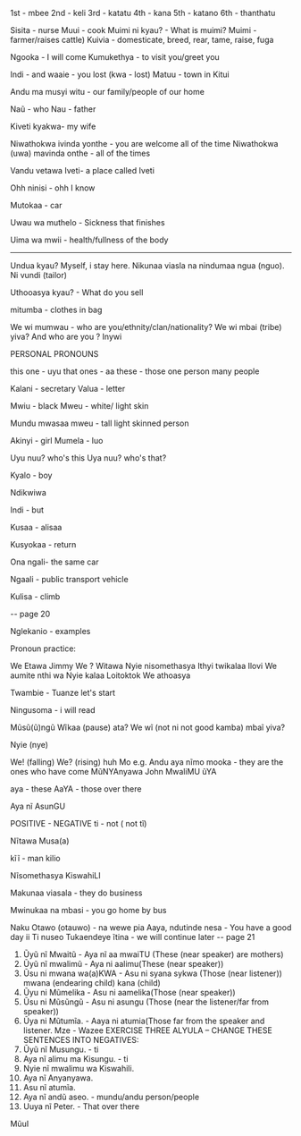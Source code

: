 1st - mbee
2nd - keli
3rd - katatu
4th - kana
5th - katano
6th - thanthatu

Sisita - nurse
Muui - cook
Muimi ni kyau? - What is muimi? 
Muimi - farmer/raises cattle)
Kuivia - domesticate, breed, rear, tame, raise, fuga

Ngooka - I will come
Kumukethya - to visit you/greet you

Indi - and
waaie - you lost (kwa - lost)
Matuu - town in Kitui

Andu ma musyi witu - our family/people of our home

Naũ - who
Nau - father

Kiveti kyakwa- my wife

Niwathokwa ivinda yonthe - you are welcome all of the time
Niwathokwa (uwa) mavinda onthe - all of the times


Vandu vetawa Iveti- a place called Iveti

Ohh ninisi - ohh I know

Mutokaa - car

Uwau wa muthelo - Sickness that finishes

Uima wa mwii - health/fullness of the body

---

Undua kyau?
Myself, i stay here. Nikunaa viasla na nindumaa ngua (nguo). Ni vundi (tailor)

Uthooasya kyau? - What do you sell

mitumba - clothes in bag

We wi mumwau - who are you/ethnity/clan/nationality?
We wi mbai (tribe) yiva?
And who are you ? Inywi

PERSONAL PRONOUNS

this one - uyu that ones - aa
these - those
one person many people

Kalani - secretary
Valua - letter

Mwiu - black
Mweu - white/ light skin

Mundu mwasaa mweu - tall light skinned person

Akinyi - girl
Mumela - luo

Uyu nuu? who's this
Uya nuu? who's that?

Kyalo - boy

Ndikwiwa

Indi - but

Kusaa - alisaa

Kusyokaa - return

Ona ngali- the same car

Ngaali - public transport vehicle

Kulisa - climb

-- page 20

Nglekanio - examples

Pronoun practice:

We Etawa Jimmy
We ? Witawa
Nyie nisomethasya
Ithyi twikalaa Ilovi
We aumite nthi wa
Nyie kalaa Loitoktok
We athoasya

Twambie - Tuanze let's start

Ningusoma - i will read

Mũsũ(ũ)ngũ
Wĩkaa (pause) ata?
We wĩ (not ni not good kamba) mbaĩ yiva?

Nyie (nye)

We! (falling)
We? (rising) huh 
Mo e.g. Andu aya nĩmo mooka - they are the ones who have come
MũNYAnyawa John
MwaliMU ũYA

aya - these
AaYA - those over there

Aya nĩ AsunGU

POSITIVE - NEGATIVE
ti - not ( not tĩ)

Nĩtawa Musa(a)

kĩĩ - man kilio

Nĩsomethasya KiswahiLI

Makunaa viasala - they do business

Mwinukaa na mbasi - you go home by bus

Naku Otawo (otauwo) - na wewe pia
Aaya, ndutinde nesa - You have a good day
ii Ti nuseo
Tukaendeye ĩtina - we will continue later
-- page 21

1. Ũyũ nĩ Mwaitũ - Aya nĩ aa mwaiTU (These (near speaker) are mothers)
2. Ũyũ nĩ mwalimũ - Aya ni aalimu(These (near speaker))
3. Ũsu ni mwana wa(a)KWA - Asu ni syana sykwa (Those (near listener))
mwana (endearing child)
kana (child)
4. Ũyu ni Mũmelika - Asu ni aamelika(Those (near speaker))
5. Ũsu ni Mũsũngũ - Asu ni asungu (Those (near the listener/far from speaker))
6. Ũya ni Mũtumĩa. - Aaya ni atumia(Those far from the speaker and listener. Mze - Wazee
EXERCISE THREE ALYULA – CHANGE THESE SENTENCES INTO NEGATIVES:
1. Ũyũ nĩ Musungu. - ti
2. Aya nĩ alimu ma Kisungu. - ti
3. Nyie nĩ mwalimu wa Kiswahili.
4. Aya nĩ Anyanyawa.
5. Asu nĩ atumĩa.
6. Aya nĩ andũ aseo. - mundu/andu person/people
7. Uuya nĩ Peter. - That over there

MũuI




